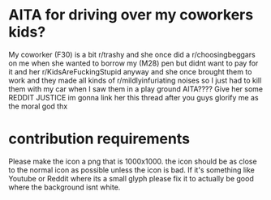 # AITA for driving over my coworkers kids?
My coworker (F30) is a bit r/trashy and she once did a r/choosingbeggars on me when she wanted to borrow my (M28) pen but didnt want to pay for it and her r/KidsAreFuckingStupid anyway and she once brought them to work and they made all kinds of r/mildlyinfuriating noises so I just had to kill them with my car when I saw them in a play ground AITA???? Give her some REDDIT JUSTICE im gonna link her this thread after you guys glorify me as the moral god thx


# contribution requirements
Please make the icon a png that is 1000x1000. the icon should be as close to the normal icon as possible unless the icon is bad. If it's something like Youtube or Reddit where its a small glyph please fix it to actually be good where the background isnt white.
